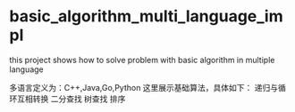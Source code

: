 # basic_algorithm_multi_language_impl
this project shows how to solve problem with basic algorithm in multiple language

多语言定义为：C++,Java,Go,Python
这里展示基础算法，具体如下：
递归与循环互相转换
二分查找
树查找
排序
